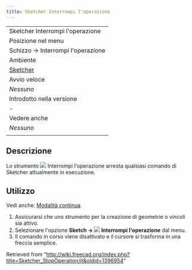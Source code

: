 ```yaml
---
title: Sketcher Interrompi l'operazione
---
```

|  |
| --- |
| Sketcher Interrompi l'operazione |
| Posizione nel menu |
| Schizzo → Interrompi l'operazione |
| Ambiente |
| [Sketcher](/Sketcher_Workbench/it "Sketcher Workbench/it") |
| Avvio veloce |
| *Nessuno* |
| Introdotto nella versione |
| - |
| Vedere anche |
| *Nessuno* |
|  |

## Descrizione

Lo strumento ![](/images/Sketcher_StopOperation.svg) Interrompi l'operazione arresta qualsiasi comando di Sketcher attualmente in esecuzione.

## Utilizzo

Vedi anche: [Modalità continua](/Sketcher_Workbench/it "Sketcher Workbench/it").

1. Assicurarsi che uno strumento per la creazione di geometrie o vincoli sia attivo.
2. Selezionare l'opzione **Sketch → ![](/images/Sketcher_StopOperation.svg) Interrompi l'operazione** dal menu.
3. Il comando in corso viene disattivato e il cursore si trasforma in una freccia semplice.

Retrieved from "<http://wiki.freecad.org/index.php?title=Sketcher_StopOperation/it&oldid=1396954>"